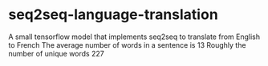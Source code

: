 # seq2seq-language-translation
A small tensorflow model that implements seq2seq to translate from English to French
The average number of words in a sentence is 13
Roughly the number of unique words 227
